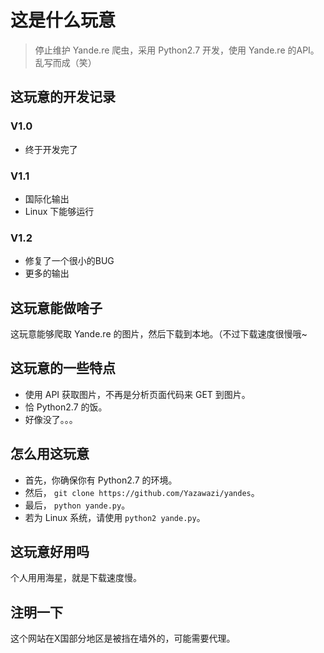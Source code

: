 # 这是什么玩意
> 停止维护
Yande.re 爬虫，采用 Python2.7 开发，使用 Yande.re 的API。乱写而成（笑）
## 这玩意的开发记录
### V1.0
* 终于开发完了
### V1.1
* 国际化输出
* Linux 下能够运行
### V1.2
* 修复了一个很小的BUG
* 更多的输出
## 这玩意能做啥子
这玩意能够爬取 Yande.re 的图片，然后下载到本地。（不过下载速度很慢哦~
## 这玩意的一些特点
* 使用 API 获取图片，不再是分析页面代码来 GET 到图片。
* 恰 Python2.7 的饭。
* 好像没了。。。
## 怎么用这玩意
* 首先，你确保你有 Python2.7 的环境。
* 然后， `git clone https://github.com/Yazawazi/yandes`。
* 最后， `python yande.py`。
* 若为 Linux 系统，请使用 `python2 yande.py`。
## 这玩意好用吗
个人用用海星，就是下载速度慢。
## 注明一下
这个网站在X国部分地区是被挡在墙外的，可能需要代理。
